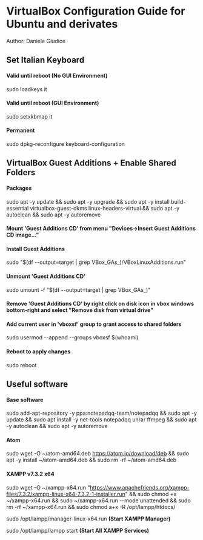 # VirtualBox Configuration Guide for Ubuntu and derivates

Author: Daniele Giudice

## Set Italian Keyboard

#### Valid until reboot (No GUI Environment)
sudo loadkeys it

#### Valid until reboot (GUI Environment)
sudo setxkbmap it

#### Permanent
sudo dpkg-reconfigure keyboard-configuration

## VirtualBox Guest Additions + Enable Shared Folders

#### Packages
sudo apt -y update && sudo apt -y upgrade && sudo apt -y install build-essential virtualbox-guest-dkms linux-headers-virtual && sudo apt -y autoclean && sudo apt -y autoremove

#### Mount 'Guest Additions CD' from menu "Devices->Insert Guest Additions CD image..."

#### Install Guest Additions
sudo "$(df --output=target | grep VBox_GAs_)/VBoxLinuxAdditions.run"

#### Unmount 'Guest Additions CD'
sudo umount -f "$(df --output=target | grep VBox_GAs_)"

#### Remove 'Guest Additions CD' by right click on disk icon in vbox windows bottom-right and select "Remove disk from virtual drive"

#### Add current user in 'vboxsf' group to grant access to shared folders
sudo usermod --append --groups vboxsf $(whoami)

#### Reboot to apply changes
sudo reboot


## Useful software

#### Base software
sudo add-apt-repository -y ppa:notepadqq-team/notepadqq && sudo apt -y update && sudo apt install -y net-tools notepadqq unrar ffmpeg && sudo apt -y autoclean && sudo apt -y autoremove

#### Atom
sudo wget -O ~/atom-amd64.deb https://atom.io/download/deb && sudo apt -y install ~/atom-amd64.deb && sudo rm -rf ~/atom-amd64.deb

#### XAMPP v7.3.2 x64
sudo wget -O ~/xampp-x64.run "https://www.apachefriends.org/xampp-files/7.3.2/xampp-linux-x64-7.3.2-1-installer.run" && sudo chmod +x ~/xampp-x64.run && sudo ~/xampp-x64.run --mode unattended && sudo rm -rf ~/xampp-x64.run && sudo chmod a+x -R /opt/lampp/htdocs/

sudo /opt/lampp/manager-linux-x64.run **(Start XAMPP Manager)**

sudo /opt/lampp/lampp start **(Start All XAMPP Services)**
